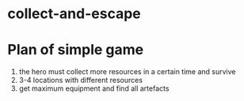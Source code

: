 # collect-and-escape
# Plan of simple game
1) the hero must collect more resources in a certain time and survive
2) 3-4 locations with different resources
3) get maximum equipment and find all artefacts 

